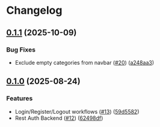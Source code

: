 # Changelog

## [0.1.1](https://github.com/sdaconceicao/pokedex/compare/pokedex-rest-v0.1.0...pokedex-rest-v0.1.1) (2025-10-09)


### Bug Fixes

* Exclude empty categories from navbar ([#20](https://github.com/sdaconceicao/pokedex/issues/20)) ([a248aa3](https://github.com/sdaconceicao/pokedex/commit/a248aa35cb0bbcf1a770909f800f76d8ea8f7584))

## [0.1.0](https://github.com/sdaconceicao/pokedex/compare/pokedex-rest-v0.0.1...pokedex-rest-v0.1.0) (2025-08-24)


### Features

* Login/Register/Logout workflows ([#13](https://github.com/sdaconceicao/pokedex/issues/13)) ([59d5582](https://github.com/sdaconceicao/pokedex/commit/59d5582f364cb83d2c663a89a95af5aae7ab2553))
* Rest Auth Backend ([#12](https://github.com/sdaconceicao/pokedex/issues/12)) ([62498df](https://github.com/sdaconceicao/pokedex/commit/62498dfaebc5928be8b464113254036f7f8d744b))
